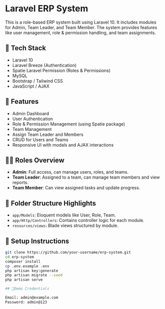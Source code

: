 # Laravel ERP System

This is a role-based ERP system built using Laravel 10. It includes modules for Admin, Team Leader, and Team Member. The system provides features like user management, role & permission handling, and team assignments.

## 🔧 Tech Stack

- Laravel 10
- Laravel Breeze (Authentication)
- Spatie Laravel Permission (Roles & Permissions)
- MySQL
- Bootstrap / Tailwind CSS
- JavaScript / AJAX

## 🎯 Features

- Admin Dashboard
- User Authentication
- Role & Permission Management (using Spatie package)
- Team Management
- Assign Team Leader and Members
- CRUD for Users and Teams
- Responsive UI with modals and AJAX interactions

## 🧑‍💻 Roles Overview

- **Admin**: Full access, can manage users, roles, and teams.
- **Team Leader**: Assigned to a team, can manage team members and view reports.
- **Team Member**: Can view assigned tasks and update progress.

## 📂 Folder Structure Highlights

- `app/Models`: Eloquent models like User, Role, Team.
- `app/Http/Controllers`: Contains controller logic for each module.
- `resources/views`: Blade views structured by module.

## 🚀 Setup Instructions

```bash
git clone https://github.com/your-username/erp-system.git
cd erp-system
composer install
cp .env.example .env
php artisan key:generate
php artisan migrate --seed
php artisan serve

## 🧪Demo Credentials

Email: admin@example.com
Password: admin@123
